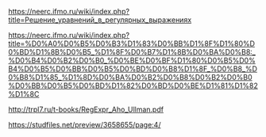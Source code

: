 https://neerc.ifmo.ru/wiki/index.php?title=Решение_уравнений_в_регулярных_выражениях

https://neerc.ifmo.ru/wiki/index.php?title=%D0%A0%D0%B5%D0%B3%D1%83%D0%BB%D1%8F%D1%80%D0%BD%D1%8B%D0%B5_%D1%8F%D0%B7%D1%8B%D0%BA%D0%B8:_%D0%B4%D0%B2%D0%B0_%D0%BE%D0%BF%D1%80%D0%B5%D0%B4%D0%B5%D0%BB%D0%B5%D0%BD%D0%B8%D1%8F_%D0%B8_%D0%B8%D1%85_%D1%8D%D0%BA%D0%B2%D0%B8%D0%B2%D0%B0%D0%BB%D0%B5%D0%BD%D1%82%D0%BD%D0%BE%D1%81%D1%82%D1%8C

http://trpl7.ru/t-books/RegExpr_Aho_Ullman.pdf

https://studfiles.net/preview/3658655/page:4/